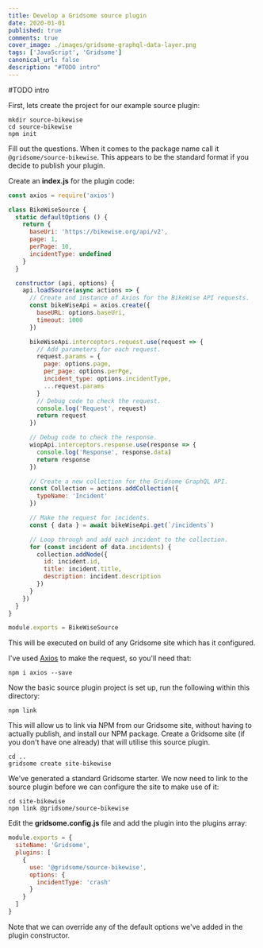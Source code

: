 ```yaml
---
title: Develop a Gridsome source plugin
date: 2020-01-01
published: true
comments: true
cover_image: ./images/gridsome-graphql-data-layer.png
tags: ['JavaScript', 'Gridsome']
canonical_url: false
description: "#TODO intro"
---
```

#TODO intro

First, lets create the project for our example source plugin:

```shell
mkdir source-bikewise
cd source-bikewise
npm init
```

Fill out the questions. When it comes to the package name call it `@gridsome/source-bikewise`. This appears to be the standard format if you decide to publish your plugin.

Create an **index.js** for the plugin code:

```javascript
const axios = require('axios')

class BikeWiseSource {
  static defaultOptions () {
    return {
      baseUri: 'https://bikewise.org/api/v2',
      page: 1,
      perPage: 10,
      incidentType: undefined
    }
  }

  constructor (api, options) {
    api.loadSource(async actions => {
      // Create and instance of Axios for the BikeWise API requests.
      const bikeWiseApi = axios.create({
        baseURL: options.baseUri,
        timeout: 1000
      })

      bikeWiseApi.interceptors.request.use(request => {
        // Add parameters for each request.
        request.params = {
          page: options.page,
          per_page: options.perPge,
          incident_type: options.incidentType,
          ...request.params
        }
        // Debug code to check the request.
        console.log('Request', request)
        return request
      })

      // Debug code to check the response.
      wiopApi.interceptors.response.use(response => {
        console.log('Response', response.data)
        return response
      })

      // Create a new collection for the Gridsome GraphQL API.
      const Collection = actions.addCollection({
        typeName: 'Incident'
      })

      // Make the request for incidents.
      const { data } = await bikeWiseApi.get(`/incidents`)

      // Loop through and add each incident to the collection.
      for (const incident of data.incidents) {
        collection.addNode({
          id: incident.id,
          title: incident.title,
          description: incident.description
        })
      }
    })
  }
}

module.exports = BikeWiseSource
```

This will be executed on build of any Gridsome site which has it configured.

I've used [Axios](https://github.com/axios/axios) to make the request, so you'll need that:

```shell
npm i axios --save
```

Now the basic source plugin project is set up, run the following within this directory:

```shell
npm link
```

This will allow us to link via NPM from our Gridsome site, without having to actually publish, and install our NPM package.  Create a Gridsome site (if you don't have one already) that will utilise this source plugin.

```shell
cd ..
gridsome create site-bikewise
```

We've generated a standard Gridsome starter. We now need to link to the source plugin before we can configure the site to make use of it:

```shell
cd site-bikewise
npm link @gridsome/source-bikewise
```

Edit the **gridsome.config.js** file and add the plugin into the plugins array:

```javascript
module.exports = {
  siteName: 'Gridsome',
  plugins: [
    {
      use: '@gridsome/source-bikewise',
      options: {
        incidentType: 'crash'
      }
    }
  ]
}
```

Note that we can override any of the default options we've added in the plugin constructor.